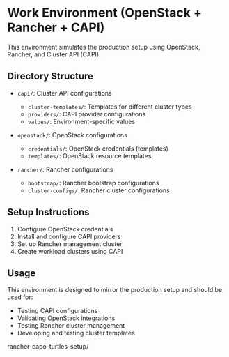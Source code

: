 # Work Environment (OpenStack + Rancher + CAPI)

This environment simulates the production setup using OpenStack, Rancher, and Cluster API (CAPI).

## Directory Structure

- `capi/`: Cluster API configurations
  - `cluster-templates/`: Templates for different cluster types
  - `providers/`: CAPI provider configurations
  - `values/`: Environment-specific values

- `openstack/`: OpenStack configurations
  - `credentials/`: OpenStack credentials (templates)
  - `templates/`: OpenStack resource templates

- `rancher/`: Rancher configurations
  - `bootstrap/`: Rancher bootstrap configurations
  - `cluster-configs/`: Rancher cluster configurations

## Setup Instructions

1. Configure OpenStack credentials
2. Install and configure CAPI providers
3. Set up Rancher management cluster
4. Create workload clusters using CAPI

## Usage

This environment is designed to mirror the production setup and should be used for:
- Testing CAPI configurations
- Validating OpenStack integrations
- Testing Rancher cluster management
- Developing and testing cluster templates 

rancher-capo-turtles-setup/ 